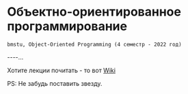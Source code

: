 # Объектно-ориентированное программирование
```
bmstu, Object-Oriented Programming (4 семестр - 2022 год)
```

----...

Хотите лекции почитать - то вот [Wiki](https://github.com/Mansurow/bmstu_OOP/wiki)

PS: Не забудь поставить звезду. 
